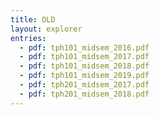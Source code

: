 ```yaml
---
title: OLD
layout: explorer
entries:
  - pdf: tph101_midsem_2016.pdf
  - pdf: tph101_midsem_2017.pdf
  - pdf: tph101_midsem_2018.pdf
  - pdf: tph101_midsem_2019.pdf
  - pdf: tph201_midsem_2017.pdf
  - pdf: tph201_midsem_2018.pdf
---
```

